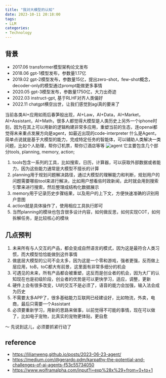 ```yaml
---
title: "我对大模型的认知"
date: 2023-10-11 20:18:00
tags:
- LLM
categories:
- Technology
---
```


## 背景
 - 2017.06 transformer模型架构论文发布
 - 2018.06 gpt-1模型发布，参数量1.17亿
 - 2019.02 gpt-2模型发布，参数量15亿，提出zero-shot，few-shot概念，decoder-only的模型通过prompt能做更多事情 
 - 2020.05 gpt-3模型发布，参数量1750亿，大力出奇迹
 - 2022.03 instruct-gpt, 基于RLHF对齐人类偏好
 - 2022.11 chatgpt横空出世，让我们感觉到agi真的要来了

当前各类AI+应用如雨后春笋般出现，AI+Law，AI+Data，AI+Market，AI+Assistant，AI+Math，很多人都觉得大模型是人类历史上另外一个iphone时刻，因为在其上可以用新的逻辑构建非常多应用，重塑当前的生态，连openai都觉得未来重点发展方向是agent，如最近出现的code-interpreter
 什么是Agent，简单点说就是基于大模型的能力，完成特定任务的智能体，可以辅助人类解决一类问题，比如个人助理，帮你订机票，帮你订酒店等等
 ![agent](https://lilianweng.github.io/posts/2023-06-23-agent/agent-overview.png)
 它主要包含几个部分tools, planning, memory, action; 

1. tools包含一系列的工具，比如搜索，日历，计算器，可以获取外部数据或者能力，因为这些能力通常是大模型不擅长的计算
2. planning用于规划问题解决路径，通过大模型的理解能力和判断，规划用户的问题需要哪些tool来进行解决，比如用户想看些时政新闻，此时就会用到搜索引擎来进行搜索，然后整理成结构化数据展示
3. memory用于记录历史步骤结果，以及用户的上下文，方便快速准确的识别用户意图
4. action就是具体操作了，使用相应工具执行即可
5. 当然planning的模块也包含很多设计内容，如何做反思，如何实现COT，如何拆解任务，是比较核心的模块

## 几点预判

1. 未来所有与人交互的产品，都会变成自然语言的模式，因为这是最符合人类习惯，而大模型恰恰能做到这件事情
2. 做底层大模型的公司不会太多，因为这是一个零和游戏，强者更强，反而做上层应用，toB，toC都大有前景，这里面有非常多细分的机会
3. 可遇见的未来，所有产品都会被重塑，这反而是创业者的机会，因为大厂的认知现在也是初级阶段，创业者的优势是可以更快学习，适应，调整，更新
4. 硬件上会有很多改变，UI的交互不是必须了，语音的能力会加强，输入法会成为历史
5. 不需要太多APP了，很多基础能力互联网已经建设好，比如物流，外卖，电商，最后只需要一个Assistant
6. 必须要重新学习，用新的思路来做事，以前觉得不可能的事情，现在可以做了，比如电子宠物，比真实的宠物更体贴，更自愈

～ 先说到这儿，必须要抓紧行动了

## reference
 - https://lilianweng.github.io/posts/2023-06-23-agent/
 - https://medium.com/@gerardo.pdm/karpathy-the-potential-and-challenges-of-ai-agents-f53c55734050
 - https://www.wolframalpha.com/input?i=exp%28x%29+from+0+to+1

